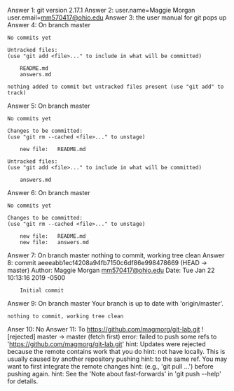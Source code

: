 Answer 1:
	git version 2.17.1
Answer 2:
	user.name=Maggie Morgan
	user.email=mm570417@ohio.edu
Answer 3: 
	the user manual for git pops up
Answer 4:
	On branch master

	No commits yet

	Untracked files:
  	(use "git add <file>..." to include in what will be committed)

		README.md
		answers.md

	nothing added to commit but untracked files present (use "git add" to track)
Answer 5:
	On branch master

	No commits yet

	Changes to be committed:
  	(use "git rm --cached <file>..." to unstage)

		new file:   README.md

	Untracked files:
  	(use "git add <file>..." to include in what will be committed)

		answers.md
Answer 6:
	On branch master

	No commits yet

	Changes to be committed:
  	(use "git rm --cached <file>..." to unstage)

		new file:   README.md
		new file:   answers.md

Answer 7:
	On branch master
	nothing to commit, working tree clean
Answer 8:
	commit aeeeabb1ecf4208a94fb7150c6df86e998478669 (HEAD -> master)
	Author: Maggie Morgan <mm570417@ohio.edu>
	Date:   Tue Jan 22 10:13:16 2019 -0500

    	Initial commit
Answer 9:
	On branch master
	Your branch is up to date with 'origin/master'.

	nothing to commit, working tree clean
Anser 10:
	No
Answer 11:
	To https://github.com/magmorg/git-lab.git
 	! [rejected]        master -> master (fetch first)
	error: failed to push some refs to 'https://github.com/magmorg/git-lab.git'
	hint: Updates were rejected because the remote contains work that you do
	hint: not have locally. This is usually caused by another repository pushing
	hint: to the same ref. You may want to first integrate the remote changes
	hint: (e.g., 'git pull ...') before pushing again.
	hint: See the 'Note about fast-forwards' in 'git push --help' for details.


